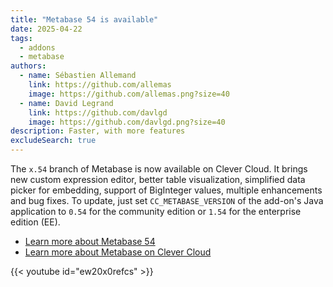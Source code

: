 ```yaml
---
title: "Metabase 54 is available"
date: 2025-04-22
tags:
  - addons
  - metabase
authors:
  - name: Sébastien Allemand
    link: https://github.com/allemas
    image: https://github.com/allemas.png?size=40
  - name: David Legrand
    link: https://github.com/davlgd
    image: https://github.com/davlgd.png?size=40
description: Faster, with more features
excludeSearch: true
---
```


The `x.54` branch of Metabase is now available on Clever Cloud. It brings new custom expression editor, better table visualization, simplified data picker for embedding, support of BigInteger values, multiple enhancements and bug fixes. To update, just set `CC_METABASE_VERSION` of the add-on's Java application to `0.54` for the community edition or `1.54` for the enterprise edition (EE).

- [Learn more about Metabase 54](https://www.metabase.com/releases/metabase-54)
- [Learn more about Metabase on Clever Cloud](/doc/addons/metabase/)

{{< youtube id="ew20x0refcs" >}}
